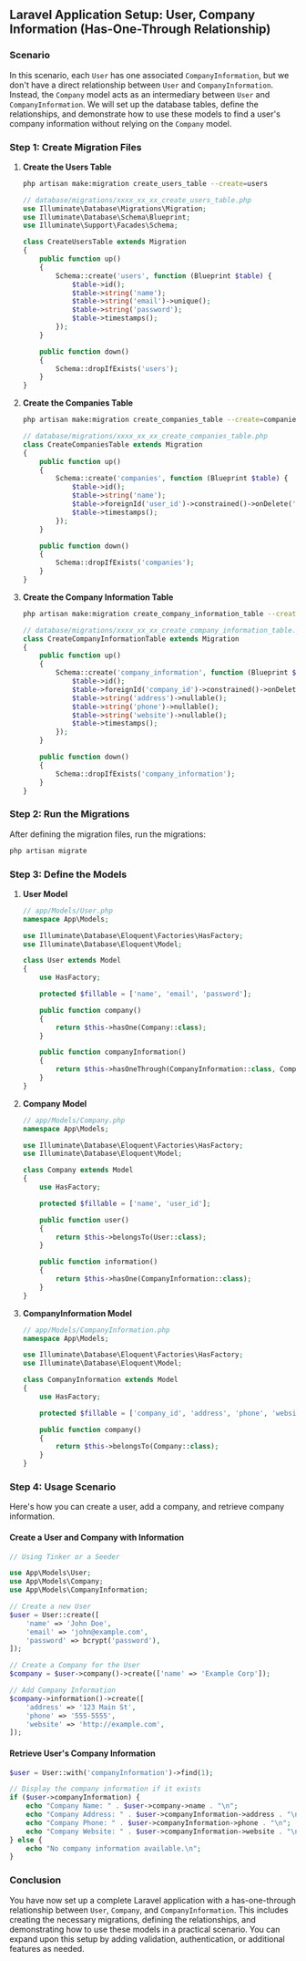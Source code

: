 ## Laravel Application Setup: User, Company Information (Has-One-Through Relationship)

### Scenario

In this scenario, each `User` has one associated `CompanyInformation`, but we don't have a direct relationship between `User` and `CompanyInformation`. Instead, the `Company` model acts as an intermediary between `User` and `CompanyInformation`. We will set up the database tables, define the relationships, and demonstrate how to use these models to find a user's company information without relying on the `Company` model.
### Step 1: Create Migration Files

1. **Create the Users Table**

   ```bash
   php artisan make:migration create_users_table --create=users
   ```

   ```php
   // database/migrations/xxxx_xx_xx_create_users_table.php
   use Illuminate\Database\Migrations\Migration;
   use Illuminate\Database\Schema\Blueprint;
   use Illuminate\Support\Facades\Schema;

   class CreateUsersTable extends Migration
   {
       public function up()
       {
           Schema::create('users', function (Blueprint $table) {
               $table->id();
               $table->string('name');
               $table->string('email')->unique();
               $table->string('password');
               $table->timestamps();
           });
       }

       public function down()
       {
           Schema::dropIfExists('users');
       }
   }
   ```

2. **Create the Companies Table**

   ```bash
   php artisan make:migration create_companies_table --create=companies
   ```

   ```php
   // database/migrations/xxxx_xx_xx_create_companies_table.php
   class CreateCompaniesTable extends Migration
   {
       public function up()
       {
           Schema::create('companies', function (Blueprint $table) {
               $table->id();
               $table->string('name');
               $table->foreignId('user_id')->constrained()->onDelete('cascade')->unique();
               $table->timestamps();
           });
       }

       public function down()
       {
           Schema::dropIfExists('companies');
       }
   }
   ```

3. **Create the Company Information Table**

   ```bash
   php artisan make:migration create_company_information_table --create=company_information
   ```

   ```php
   // database/migrations/xxxx_xx_xx_create_company_information_table.php
   class CreateCompanyInformationTable extends Migration
   {
       public function up()
       {
           Schema::create('company_information', function (Blueprint $table) {
               $table->id();
               $table->foreignId('company_id')->constrained()->onDelete('cascade')->unique();
               $table->string('address')->nullable();
               $table->string('phone')->nullable();
               $table->string('website')->nullable();
               $table->timestamps();
           });
       }

       public function down()
       {
           Schema::dropIfExists('company_information');
       }
   }
   ```

### Step 2: Run the Migrations

After defining the migration files, run the migrations:

```bash
php artisan migrate
```

### Step 3: Define the Models

1. **User Model**

   ```php
   // app/Models/User.php
   namespace App\Models;

   use Illuminate\Database\Eloquent\Factories\HasFactory;
   use Illuminate\Database\Eloquent\Model;

   class User extends Model
   {
       use HasFactory;

       protected $fillable = ['name', 'email', 'password'];

       public function company()
       {
           return $this->hasOne(Company::class);
       }

       public function companyInformation()
       {
           return $this->hasOneThrough(CompanyInformation::class, Company::class);
       }
   }
   ```

2. **Company Model**

   ```php
   // app/Models/Company.php
   namespace App\Models;

   use Illuminate\Database\Eloquent\Factories\HasFactory;
   use Illuminate\Database\Eloquent\Model;

   class Company extends Model
   {
       use HasFactory;

       protected $fillable = ['name', 'user_id'];

       public function user()
       {
           return $this->belongsTo(User::class);
       }

       public function information()
       {
           return $this->hasOne(CompanyInformation::class);
       }
   }
   ```

3. **CompanyInformation Model**

   ```php
   // app/Models/CompanyInformation.php
   namespace App\Models;

   use Illuminate\Database\Eloquent\Factories\HasFactory;
   use Illuminate\Database\Eloquent\Model;

   class CompanyInformation extends Model
   {
       use HasFactory;

       protected $fillable = ['company_id', 'address', 'phone', 'website'];

       public function company()
       {
           return $this->belongsTo(Company::class);
       }
   }
   ```

### Step 4: Usage Scenario

Here's how you can create a user, add a company, and retrieve company information.

#### Create a User and Company with Information

```php
// Using Tinker or a Seeder

use App\Models\User;
use App\Models\Company;
use App\Models\CompanyInformation;

// Create a new User
$user = User::create([
    'name' => 'John Doe',
    'email' => 'john@example.com',
    'password' => bcrypt('password'),
]);

// Create a Company for the User
$company = $user->company()->create(['name' => 'Example Corp']);

// Add Company Information
$company->information()->create([
    'address' => '123 Main St',
    'phone' => '555-5555',
    'website' => 'http://example.com',
]);
```

#### Retrieve User's Company Information

```php
$user = User::with('companyInformation')->find(1);

// Display the company information if it exists
if ($user->companyInformation) {
    echo "Company Name: " . $user->company->name . "\n";
    echo "Company Address: " . $user->companyInformation->address . "\n";
    echo "Company Phone: " . $user->companyInformation->phone . "\n";
    echo "Company Website: " . $user->companyInformation->website . "\n";
} else {
    echo "No company information available.\n";
}
```

### Conclusion

You have now set up a complete Laravel application with a has-one-through relationship between `User`, `Company`, and `CompanyInformation`. This includes creating the necessary migrations, defining the relationships, and demonstrating how to use these models in a practical scenario. You can expand upon this setup by adding validation, authentication, or additional features as needed.
